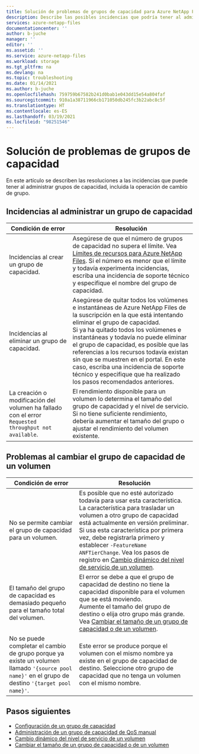 ```yaml
---
title: Solución de problemas de grupos de capacidad para Azure NetApp Files | Microsoft Docs
description: Describe las posibles incidencias que podría tener al administrar grupos de capacidad y proporciona soluciones.
services: azure-netapp-files
documentationcenter: ''
author: b-juche
manager: ''
editor: ''
ms.assetid: ''
ms.service: azure-netapp-files
ms.workload: storage
ms.tgt_pltfrm: na
ms.devlang: na
ms.topic: troubleshooting
ms.date: 01/14/2021
ms.author: b-juche
ms.openlocfilehash: 759759b67582b241d0bab1e043dd15e54a804faf
ms.sourcegitcommit: 910a1a38711966cb171050db245fc3b22abc8c5f
ms.translationtype: HT
ms.contentlocale: es-ES
ms.lasthandoff: 03/19/2021
ms.locfileid: "98251546"
---
```

# <a name="troubleshoot-capacity-pool-issues"></a>Solución de problemas de grupos de capacidad

En este artículo se describen las resoluciones a las incidencias que puede tener al administrar grupos de capacidad, incluida la operación de cambio de grupo. 

## <a name="issues-managing-a-capacity-pool"></a>Incidencias al administrar un grupo de capacidad 

|     Condición de error    |     Resolución    |
|-|-|
| Incidencias al crear un grupo de capacidad. |  Asegúrese de que el número de grupos de capacidad no supera el límite. Vea [Límites de recursos para Azure NetApp Files](azure-netapp-files-resource-limits.md).  Si el número es menor que el límite y todavía experimenta incidencias, escriba una incidencia de soporte técnico y especifique el nombre del grupo de capacidad. |
| Incidencias al eliminar un grupo de capacidad.  |  Asegúrese de quitar todos los volúmenes e instantáneas de Azure NetApp Files de la suscripción en la que está intentando eliminar el grupo de capacidad. <br> Si ya ha quitado todos los volúmenes e instantáneas y todavía no puede eliminar el grupo de capacidad, es posible que las referencias a los recursos todavía existan sin que se muestren en el portal. En este caso, escriba una incidencia de soporte técnico y especifique que ha realizado los pasos recomendados anteriores. |
| La creación o modificación del volumen ha fallado con el error `Requested throughput not available`. | El rendimiento disponible para un volumen lo determina el tamaño del grupo de capacidad y el nivel de servicio. Si no tiene suficiente rendimiento, debería aumentar el tamaño del grupo o ajustar el rendimiento del volumen existente. | 

## <a name="issues-when-changing-the-capacity-pool-of-a-volume"></a>Problemas al cambiar el grupo de capacidad de un volumen 

|     Condición de error    |     Resolución    |
|-|-|
| No se permite cambiar el grupo de capacidad para un volumen. | Es posible que no esté autorizado todavía para usar esta característica. <br> La característica para trasladar un volumen a otro grupo de capacidad está actualmente en versión preliminar. Si usa esta característica por primera vez, debe registrarla primero y establecer `-FeatureName ANFTierChange`. Vea los pasos de registro en [Cambio dinámico del nivel de servicio de un volumen](dynamic-change-volume-service-level.md). |
| El tamaño del grupo de capacidad es demasiado pequeño para el tamaño total del volumen. |  El error se debe a que el grupo de capacidad de destino no tiene la capacidad disponible para el volumen que se está moviendo.  <br> Aumente el tamaño del grupo de destino o elija otro grupo más grande.  Vea [Cambiar el tamaño de un grupo de capacidad o de un volumen](azure-netapp-files-resize-capacity-pools-or-volumes.md).   |
|  No se puede completar el cambio de grupo porque ya existe un volumen llamado `'{source pool name}'` en el grupo de destino `'{target pool name}'`. | Este error se produce porque el volumen con el mismo nombre ya existe en el grupo de capacidad de destino.  Seleccione otro grupo de capacidad que no tenga un volumen con el mismo nombre.   | 

## <a name="next-steps"></a>Pasos siguientes  

* [Configuración de un grupo de capacidad](azure-netapp-files-set-up-capacity-pool.md)
* [Administración de un grupo de capacidad de QoS manual](manage-manual-qos-capacity-pool.md)
* [Cambio dinámico del nivel de servicio de un volumen](dynamic-change-volume-service-level.md)
* [Cambiar el tamaño de un grupo de capacidad o de un volumen](azure-netapp-files-resize-capacity-pools-or-volumes.md)
